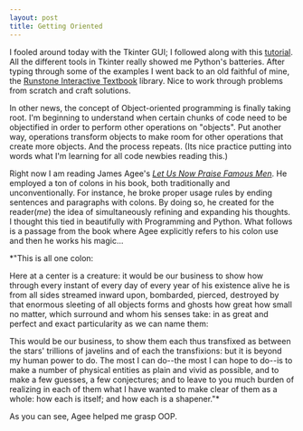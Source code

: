 ```yaml
--- 
layout: post
title: Getting Oriented 
---
```


I fooled around today with the Tkinter GUI; I followed along with this [tutorial](http://zetcode.com/gui/tkinter/). All the different tools in Tkinter really showed me Python's batteries. After typing through some of the examples I went back to an old faithful of mine, the [Runstone Interactive Textbook](http://interactivepython.org/runestone/static/pip/Assignments/week3.html#problem-set) library. Nice to work through problems from scratch and craft solutions.

In other news, the concept of Object-oriented programming is finally taking root. I'm beginning to understand when certain chunks of code need to be objectified in order to perform other operations on "objects". Put another way, operations transform objects to make room for other operations that create more objects. And the process repeats. (Its nice practice putting into words what I'm learning for all code newbies reading this.)

Right now I am reading James Agee's *[Let Us Now Praise Famous Men](https://www.goodreads.com/book/show/243360.Let_Us_Now_Praise_Famous_Men)*. He employed a ton of colons in his book, both traditionally and unconventionally. For instance, he broke proper  usage rules by ending sentences and paragraphs with colons. By doing so, he created for the reader(*me*) the idea of simultaneously refining and expanding his thoughts. I thought this tied in beautifully with Programming and Python. What follows is a passage from the book where Agee explicitly refers to his colon use and then he works his magic...


*"This is all one colon:

Here at a center is a creature: it would be our business to show how through every instant of every day of every year of his existence alive he is from all sides streamed inward upon, bombarded, pierced, destroyed by that enormous sleeting of all objects forms and ghosts how great how small no matter, which surround and whom his senses take: in as great and perfect and exact particularity as we can name them:

This would be our business, to show them each thus transfixed as between the stars' trillions of javelins and of each the transfixions: but it is beyond my human power to do. The most I can do--the most I can hope to do--is to make a number of physical entities as plain and vivid as possible, and to make a few guesses, a few conjectures; and to leave to you much burden of realizing in each of them what I have wanted to make clear of them as a whole: how each is itself; and how each is a shapener."*

As you can see, Agee helped me grasp OOP.
